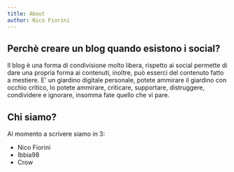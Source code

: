```yaml
---
title: About
author: Nico Fiorini
---
```


## Perchè creare un blog quando esistono i social? 

Il blog è una forma di condivisione molto libera, rispetto ai social permette di dare una propria forma ai contenuti,
inoltre, può esserci del contenuto fatto a mestiere.
E'  un giardino digitale personale, potete ammirare il giardino con occhio critico,
lo potete ammirare, criticare, supportare, distruggere, condividere e ignorare, insomma fate quello che vi pare. 

## Chi siamo?

Al momento a scrivere siamo in 3: 
* Nico Fiorini
* Ibbia98
* Crow
